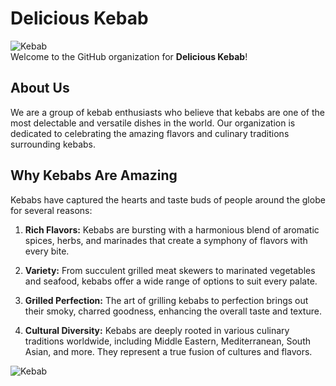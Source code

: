 # Delicious Kebab

![Kebab](https://www.seriouseats.com/thmb/IVzgrLg6lmc_VvMjsfZAxI6Cx3E=/1500x0/filters:no_upscale():max_bytes(150000):strip_icc()/__opt__aboutcom__coeus__resources__content_migration__serious_eats__seriouseats.com__recipes__images__2014__04__20140428-adana-kebab-22-2f4debebf43d462ba045e041a9e9add4.jpg)\
Welcome to the GitHub organization for **Delicious Kebab**!

## About Us

We are a group of kebab enthusiasts who believe that kebabs are one of the most delectable and versatile dishes in the world. Our organization is dedicated to celebrating the amazing flavors and culinary traditions surrounding kebabs.

## Why Kebabs Are Amazing

Kebabs have captured the hearts and taste buds of people around the globe for several reasons:

1. **Rich Flavors:** Kebabs are bursting with a harmonious blend of aromatic spices, herbs, and marinades that create a symphony of flavors with every bite.

2. **Variety:** From succulent grilled meat skewers to marinated vegetables and seafood, kebabs offer a wide range of options to suit every palate.

3. **Grilled Perfection:** The art of grilling kebabs to perfection brings out their smoky, charred goodness, enhancing the overall taste and texture.

4. **Cultural Diversity:** Kebabs are deeply rooted in various culinary traditions worldwide, including Middle Eastern, Mediterranean, South Asian, and more. They represent a true fusion of cultures and flavors.

![Kebab](https://cookingorgeous.com/wp-content/uploads/2021/06/lamb-shish-kebab-20.jpg)
